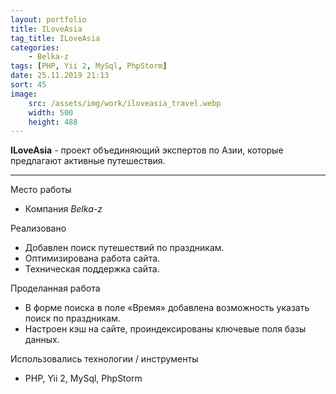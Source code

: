 ```yaml
---
layout: portfolio
title: ILoveAsia
tag_title: ILoveAsia
categories:
    - Belka-z
tags: [PHP, Yii 2, MySql, PhpStorm]
date: 25.11.2019 21:13
sort: 45
image: 
    src: /assets/img/work/iloveasia_travel.webp 
    width: 500
    height: 488
---
```


**ILoveAsia** - проект объединяющий экспертов по Азии, которые предлагают активные путешествия.

---

Место работы

* Компания _Belka-z_

Реализовано

* Добавлен поиск путешествий по праздникам.
* Оптимизирована работа сайта.
* Техническая поддержка сайта.

Проделанная работа

* В форме поиска в поле &laquo;Время&raquo; добавлена возможность указать поиск по праздникам.
* Настроен кэш на сайте, проиндексированы ключевые поля базы данных.

Использовались технологии / инструменты

* PHP, Yii 2, MySql, PhpStorm
